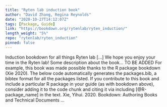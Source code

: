 ```yaml
---
title: "Ryten lab induction book"
author: "David Zhang, Regina Reynolds"
date: "2020-10-27T14:12:07Z"
tags: [Package, Guide]
link: "https://bookdown.org/rytenlab/ryten_induction/"
length_weight: "5%"
repo: "rytenlab/ryten_induction"
pinned: false
---
```


Induction bookdown for all things Ryten lab [...] We hope you enjoy your time in the Ryten lab! Some description about the book… TO BE ADDED For example, this book was made possible thanks to the R package bookdown (Xie 2020). The below code automatically generates the packages.bib, a bibtex format for all the packages listed. If you contribute to this book and include a particular R package in your guide (as with bookdown above), consider adding it to the code chunk and citing it via including [@R-package_name] in the text. Xie, Yihui. 2020. Bookdown: Authoring Books and Technical Documents ...
